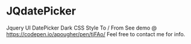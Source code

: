 # JQdatePicker
Jquery UI DatePicker Dark CSS Style To  / From
See demo @ https://codepen.io/apougher/pen/tjFAo/
Feel free to contact me for info.
